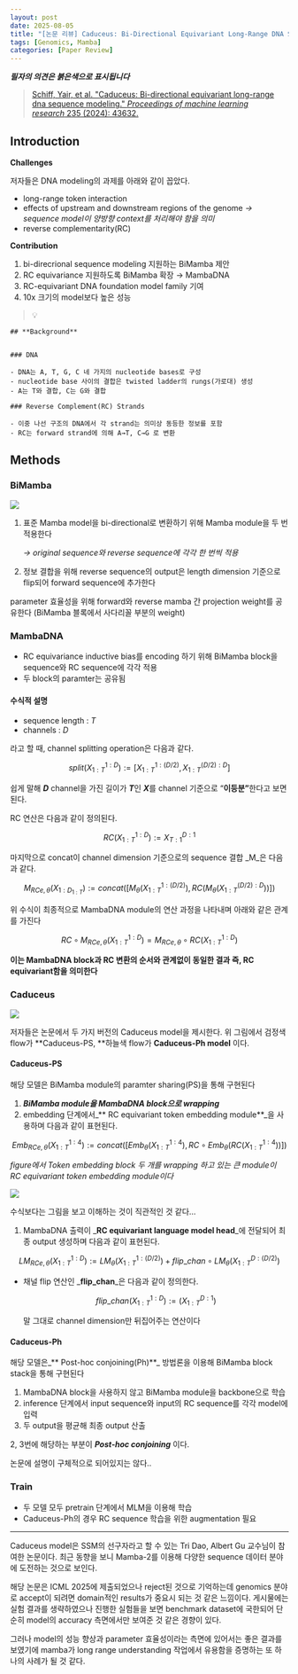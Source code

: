 ```yaml
---
layout: post
date: 2025-08-05
title: "[논문 리뷰] Caduceus: Bi-Directional Equivariant Long-Range DNA Sequence Modeling"
tags: [Genomics, Mamba]
categories: [Paper Review]
---
```


<span class="notion-red">_**필자의 의견은 붉은색으로 표시됩니다**_</span>


> [Schiff, Yair, et al. "Caduceus: Bi-directional equivariant long-range dna sequence modeling." ](https://pmc.ncbi.nlm.nih.gov/articles/PMC12189541/)[_Proceedings of machine learning research_](https://pmc.ncbi.nlm.nih.gov/articles/PMC12189541/)[ 235 (2024): 43632.](https://pmc.ncbi.nlm.nih.gov/articles/PMC12189541/)



## Introduction


**Challenges**


저자들은 DNA modeling의 과제를 아래와 같이 꼽았다.

- long-range token interaction
- effects of upstream and downstream regions of the genome 
_→ sequence model이 양방향 context를 처리해야 함을 의미_
- reverse complementarity(RC)

**Contribution**

1. bi-direcrional sequence modeling 지원하는 BiMamba 제안
1. RC equivariance 지원하도록 BiMamba 확장 → MambaDNA
1. RC-equivariant DNA foundation model family 기여
1. 10x 크기의 model보다 높은 성능

> 💡 


	## **Background**


	### DNA

	- DNA는 A, T, G, C 네 가지의 nucleotide bases로 구성
	- nucleotide base 사이의 결합은 twisted ladder의 rungs(가로대) 생성
	- A는 T와 결합, C는 G와 결합

	### Reverse Complement(RC) Strands

	- 이중 나선 구조의 DNA에서 각 strand는 의미상 동등한 정보를 포함
	- RC는 forward strand에 의해 A→T, C→G 로 변환


## Methods



### BiMamba


![](https://prod-files-secure.s3.us-west-2.amazonaws.com/542b861c-36a8-4051-84e5-8804b6728dba/2c247d59-7815-4980-99f0-8f0d21f445a7/image.png?X-Amz-Algorithm=AWS4-HMAC-SHA256&X-Amz-Content-Sha256=UNSIGNED-PAYLOAD&X-Amz-Credential=ASIAZI2LB466VS2SZRLE%2F20251007%2Fus-west-2%2Fs3%2Faws4_request&X-Amz-Date=20251007T132128Z&X-Amz-Expires=3600&X-Amz-Security-Token=IQoJb3JpZ2luX2VjEA0aCXVzLXdlc3QtMiJIMEYCIQDYYkcenM0OTlrOTEHY5RdBo3r4JSbgrqWbuEYgAgAgqwIhAJmpFWw6hMind%2BPrM2FdQD1DZ7%2BEjmQx%2FPEzbekkMESAKogECKb%2F%2F%2F%2F%2F%2F%2F%2F%2F%2FwEQABoMNjM3NDIzMTgzODA1IgzTVrr%2FooLYe%2FzTTWgq3AObvUAOoMKZZMZcjaKYS1V77XOCw4TnBR41Y87iWNh4Mhjgjf3KUllcESR%2F7qp9Mn%2Fcgr8UbGDkbO7osJ8SW3jsaSTr%2F5kT5Mr5yJ%2BAJv%2BZTimoTttIA86KeWOuMq1rKOkC9REd6g4dbC9l53tVHJFfmM1UdlZQmXxkS%2FMi9OrBK%2BzpvVuCGWo3x7SHHkY8k%2Bp7mqS3EfhGbmwtnvgtLPLw6o%2FgXEzE8norKqJK8EyIhN1PmRDYVbKXQic6BWPw61Iw%2FzWENrp6vpxYvkaKAvM2YM7WdMyareIIm5q8TxXQks68cURW5sBJSrnCxlFpap1vgFMCw2HE5Q62E06WujTwB8PQXSZTm%2FemmZwom9GVnTMvKcCd6nqCAPpCi4zfrWaBtsabhFu2fTaisPpNrXlfx1Ten9099kitpJCWC13CWKGYKoJfuc0HEKsm%2BZjKGI02fltsQLHrTCTF4bJM4UhVXfyjEUnZuJhM8AAwlvM6wKXeS9P4jGGAWbxufEZu6Ef0ip1ZsckcQu3xqaZwa4Z0T1Av4intW9efzPAcxSf4ijXBuQmZawEUvY8VMl6ksK772yEImZzkPtntVrs%2Bj6C%2FjgOTVhuAuGT8fsLx9lpYUIfFHMKRChTBtd5ZgjCjm5THBjqkAbgVw6NOW1jyUIYbR30zREb8sBsL5IrgblzRlEWvcMES5aSV7oQUdeNr7gRAC%2FReszQQR21ukEY%2FMuBtvERVnKyn9nWgSQw1EPyI5NGA16wgAEi%2Fn48EDpKbkyEvbfUhViqo%2BTLZDSSAG92uiHTyb%2BKAjIWGjiH9TmZtA%2Bvj5lcNMz0W41X3YNUNqzVUN0vMXJgZ2HJZMAFGeQyfVtFeOfE44T3p&X-Amz-Signature=f47ad6ee469eaf0cfb0aebadd09b1252aa2cb2c59cddffb768a452855525c097&X-Amz-SignedHeaders=host&x-amz-checksum-mode=ENABLED&x-id=GetObject)

1. 표준 Mamba model을 bi-directional로 변환하기 위해 Mamba module을 두 번 적용한다

	_→ original sequence와 reverse sequence에 각각 한 번씩 적용_

1. 정보 결합을 위해 reverse sequence의 output은 length dimension 기준으로 flip되어 forward sequence에 추가한다

parameter 효율성을 위해 forward와 reverse mamba 간 projection weight를 공유한다 (BiMamba 블록에서 사다리꼴 부분의 weight)



### MambaDNA

- RC equivariance inductive bias를 encoding 하기 위해 BiMamba block을 sequence와 RC sequence에 각각 적용
- 두 block의 paramter는 공유됨


#### 수식적 설명

- sequence length : _T_
- channels : _D_

라고 할 때,  channel splitting operation은 다음과 같다.


$$
split(X^{1:D}_{1:T}):=[X^{1:(D/2)}_{1:T},X^{(D/2):D}_{1:T}]
$$


<span class="notion-red">쉽게 말해 </span><span class="notion-red">_**D**_</span><span class="notion-red"> channel을 가진 길이가 </span><span class="notion-red">_**T**_</span><span class="notion-red">인 </span><span class="notion-red">_**X**_</span><span class="notion-red">를 channel 기준으로 “</span><span class="notion-red">**이등분”**</span><span class="notion-red">한다고 보면 된다.</span>


RC 연산은 다음과 같이 정의된다.


$$
RC(X^{1:D}_{1:T}):=X^{D:1}_{T:1}
$$


마지막으로 concat이 channel dimension 기준으로의 sequence 결합 _M_은 다음과 같다.


$$
M_{RCe,\theta}(X_{1:D_{1:T}}):=concat([M_{\theta}(X^{1:(D/2)}_{1:T}),RC(M_{\theta}(X^{(D/2):D}_{1:T}))])
$$


위 수식이 최종적으로 MambaDNA module의 연산 과정을 나타내며 아래와 같은 관계를 가진다


$$
RC\circ M_{RCe,\theta}(X^{1:D}_{1:T}) = M_{RCe,\theta} \circ RC(X^{1:D}_{1:T})
$$


**이는 MambaDNA block과 RC 변환의 순서와 관계없이 동일한 결과 즉, RC equivariant함을 의미한다**



### Caduceus


![](https://prod-files-secure.s3.us-west-2.amazonaws.com/542b861c-36a8-4051-84e5-8804b6728dba/f94a60d7-8145-473b-aef9-7c68d3ec604a/image.png?X-Amz-Algorithm=AWS4-HMAC-SHA256&X-Amz-Content-Sha256=UNSIGNED-PAYLOAD&X-Amz-Credential=ASIAZI2LB466VS2SZRLE%2F20251007%2Fus-west-2%2Fs3%2Faws4_request&X-Amz-Date=20251007T132128Z&X-Amz-Expires=3600&X-Amz-Security-Token=IQoJb3JpZ2luX2VjEA0aCXVzLXdlc3QtMiJIMEYCIQDYYkcenM0OTlrOTEHY5RdBo3r4JSbgrqWbuEYgAgAgqwIhAJmpFWw6hMind%2BPrM2FdQD1DZ7%2BEjmQx%2FPEzbekkMESAKogECKb%2F%2F%2F%2F%2F%2F%2F%2F%2F%2FwEQABoMNjM3NDIzMTgzODA1IgzTVrr%2FooLYe%2FzTTWgq3AObvUAOoMKZZMZcjaKYS1V77XOCw4TnBR41Y87iWNh4Mhjgjf3KUllcESR%2F7qp9Mn%2Fcgr8UbGDkbO7osJ8SW3jsaSTr%2F5kT5Mr5yJ%2BAJv%2BZTimoTttIA86KeWOuMq1rKOkC9REd6g4dbC9l53tVHJFfmM1UdlZQmXxkS%2FMi9OrBK%2BzpvVuCGWo3x7SHHkY8k%2Bp7mqS3EfhGbmwtnvgtLPLw6o%2FgXEzE8norKqJK8EyIhN1PmRDYVbKXQic6BWPw61Iw%2FzWENrp6vpxYvkaKAvM2YM7WdMyareIIm5q8TxXQks68cURW5sBJSrnCxlFpap1vgFMCw2HE5Q62E06WujTwB8PQXSZTm%2FemmZwom9GVnTMvKcCd6nqCAPpCi4zfrWaBtsabhFu2fTaisPpNrXlfx1Ten9099kitpJCWC13CWKGYKoJfuc0HEKsm%2BZjKGI02fltsQLHrTCTF4bJM4UhVXfyjEUnZuJhM8AAwlvM6wKXeS9P4jGGAWbxufEZu6Ef0ip1ZsckcQu3xqaZwa4Z0T1Av4intW9efzPAcxSf4ijXBuQmZawEUvY8VMl6ksK772yEImZzkPtntVrs%2Bj6C%2FjgOTVhuAuGT8fsLx9lpYUIfFHMKRChTBtd5ZgjCjm5THBjqkAbgVw6NOW1jyUIYbR30zREb8sBsL5IrgblzRlEWvcMES5aSV7oQUdeNr7gRAC%2FReszQQR21ukEY%2FMuBtvERVnKyn9nWgSQw1EPyI5NGA16wgAEi%2Fn48EDpKbkyEvbfUhViqo%2BTLZDSSAG92uiHTyb%2BKAjIWGjiH9TmZtA%2Bvj5lcNMz0W41X3YNUNqzVUN0vMXJgZ2HJZMAFGeQyfVtFeOfE44T3p&X-Amz-Signature=611b09e855cf032681ed816d6db7153fd9ea3acb3c0ba070ad472d21b06a1e4d&X-Amz-SignedHeaders=host&x-amz-checksum-mode=ENABLED&x-id=GetObject)


저자들은 논문에서 두 가지 버전의 Caduceus model을 제시한다. 위 그림에서 검정색 flow가 **Caduceus-PS, **하늘색 flow가 **Caduceus-Ph model** 이다.



#### Caduceus-PS


해당 모델은 BiMamba module의 paramter sharing(PS)을 통해 구현된다

1. _**BiMamba module을 MambaDNA block으로 wrapping**_
1. embedding 단계에서_** RC equivariant token embedding module**_을 사용하며 다음과 같이 표현된다.

$$
Emb_{RCe,\theta}(X^{1:4}_{1:T}):=concat([Emb_{\theta}(X^{1:4}_{1:T}),RC \circ Emb_{\theta}(RC(X^{1:4}_{1:T}))])
$$


_figure에서 Token embedding block 두 개를 wrapping 하고 있는 큰 module이 RC equivariant token embedding module이다_


![](https://prod-files-secure.s3.us-west-2.amazonaws.com/542b861c-36a8-4051-84e5-8804b6728dba/b175e4da-71eb-4e91-8c23-a06dabe673c9/image.png?X-Amz-Algorithm=AWS4-HMAC-SHA256&X-Amz-Content-Sha256=UNSIGNED-PAYLOAD&X-Amz-Credential=ASIAZI2LB466VS2SZRLE%2F20251007%2Fus-west-2%2Fs3%2Faws4_request&X-Amz-Date=20251007T132128Z&X-Amz-Expires=3600&X-Amz-Security-Token=IQoJb3JpZ2luX2VjEA0aCXVzLXdlc3QtMiJIMEYCIQDYYkcenM0OTlrOTEHY5RdBo3r4JSbgrqWbuEYgAgAgqwIhAJmpFWw6hMind%2BPrM2FdQD1DZ7%2BEjmQx%2FPEzbekkMESAKogECKb%2F%2F%2F%2F%2F%2F%2F%2F%2F%2FwEQABoMNjM3NDIzMTgzODA1IgzTVrr%2FooLYe%2FzTTWgq3AObvUAOoMKZZMZcjaKYS1V77XOCw4TnBR41Y87iWNh4Mhjgjf3KUllcESR%2F7qp9Mn%2Fcgr8UbGDkbO7osJ8SW3jsaSTr%2F5kT5Mr5yJ%2BAJv%2BZTimoTttIA86KeWOuMq1rKOkC9REd6g4dbC9l53tVHJFfmM1UdlZQmXxkS%2FMi9OrBK%2BzpvVuCGWo3x7SHHkY8k%2Bp7mqS3EfhGbmwtnvgtLPLw6o%2FgXEzE8norKqJK8EyIhN1PmRDYVbKXQic6BWPw61Iw%2FzWENrp6vpxYvkaKAvM2YM7WdMyareIIm5q8TxXQks68cURW5sBJSrnCxlFpap1vgFMCw2HE5Q62E06WujTwB8PQXSZTm%2FemmZwom9GVnTMvKcCd6nqCAPpCi4zfrWaBtsabhFu2fTaisPpNrXlfx1Ten9099kitpJCWC13CWKGYKoJfuc0HEKsm%2BZjKGI02fltsQLHrTCTF4bJM4UhVXfyjEUnZuJhM8AAwlvM6wKXeS9P4jGGAWbxufEZu6Ef0ip1ZsckcQu3xqaZwa4Z0T1Av4intW9efzPAcxSf4ijXBuQmZawEUvY8VMl6ksK772yEImZzkPtntVrs%2Bj6C%2FjgOTVhuAuGT8fsLx9lpYUIfFHMKRChTBtd5ZgjCjm5THBjqkAbgVw6NOW1jyUIYbR30zREb8sBsL5IrgblzRlEWvcMES5aSV7oQUdeNr7gRAC%2FReszQQR21ukEY%2FMuBtvERVnKyn9nWgSQw1EPyI5NGA16wgAEi%2Fn48EDpKbkyEvbfUhViqo%2BTLZDSSAG92uiHTyb%2BKAjIWGjiH9TmZtA%2Bvj5lcNMz0W41X3YNUNqzVUN0vMXJgZ2HJZMAFGeQyfVtFeOfE44T3p&X-Amz-Signature=793603a219383e5cbf3f78df16ce05c3690b8f64ff96cb7f042de3cb423a199e&X-Amz-SignedHeaders=host&x-amz-checksum-mode=ENABLED&x-id=GetObject)


<span class="notion-red">수식보다는 그림을 보고 이해하는 것이 직관적인 것 같다…</span>

1. MambaDNA 출력이 _**RC equivariant language model head**_에 전달되어 최종 output 생성하며 다음과 같이 표현된다.

$$
LM_{RCe,\theta}(X^{1:D}_{1:T}):= LM_{\theta}(X^{1:(D/2)}_{1:T})+flip\_chan\circ LM_{\theta}(X^{D:(D/2)}_{1:T})
$$

- 채널 flip 연산인 _**flip\_chan**_은 다음과 같이 정의한다.

	$$
	flip\_chan(X^{1:D}_{1:T}):=(X^{D:1}_{1:T})
	$$


	말 그대로 channel dimension만 뒤집어주는 연산이다



#### Caduceus-Ph


해당 모델은_** Post-hoc conjoining(Ph)**_ 방법론을 이용해 BiMamba block stack을 통해 구현된다

1. MambaDNA block을 사용하지 않고 BiMamba module을 backbone으로 학습
1. inference 단계에서 input sequence와 input의 RC sequence를 각각 model에 입력
1. 두 output을 평균해 최종 output 산출

2, 3번에 해당하는 부분이 _**Post-hoc conjoining**_ 이다.


<span class="notion-red">논문에 설명이 구체적으로 되어있지는 않다..</span>



### Train

- 두 모델 모두 pretrain 단계에서 MLM을 이용해 학습
- Caduceus-Ph의 경우 RC sequence 학습을 위한 augmentation 필요

---


<span class="notion-red">Caduceus model은 SSM의 선구자라고 할 수 있는 Tri Dao, Albert Gu 교수님이 참여한 논문이다. 최근 동향을 보니 Mamba-2를 이용해 다양한 sequence 데이터 분야에 도전하는 것으로 보인다.</span>


<span class="notion-red">해당 논문은 ICML 2025에 제출되었으나 reject된 것으로 기억하는데 genomics 분야로 accept이 되려면 domain적인 results가 중요시 되는 것 같은 느낌이다. 게시물에는 실험 결과를 생략하였으나 진행한 실험들을 보면 benchmark dataset에 국한되어 단순히 model의 accuracy 측면에서만 보여준 것 같은 경향이 있다.</span>


<span class="notion-red">그러나 model의 성능 향상과 parameter 효율성이라는 측면에 있어서는 좋은 결과를 보였기에 mamba가 long range understanding 작업에서 유용함을 증명하는 또 하나의 사례가 될 것 같다.</span>

